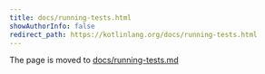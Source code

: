 ```yaml
---
title: docs/running-tests.html
showAuthorInfo: false
redirect_path: https://kotlinlang.org/docs/running-tests.html
---
```


The page is moved to [docs/running-tests.md](docs/running-tests.md)
